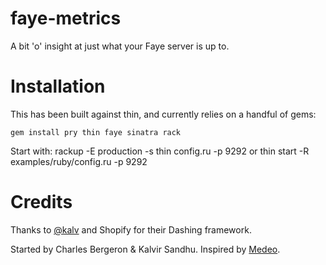 faye-metrics
============

A bit 'o' insight at just what your Faye server is up to.

Installation
============

This has been built against thin, and currently relies on a handful of gems:

    gem install pry thin faye sinatra rack

Start with:
    rackup -E production -s thin config.ru -p 9292
or
    thin start -R examples/ruby/config.ru -p 9292

Credits
============

Thanks to [@kalv](http://twitter.com/kalv) and Shopify for their Dashing framework.

Started by Charles Bergeron & Kalvir Sandhu. Inspired by [Medeo](https://medeo.ca).